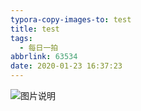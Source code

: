 ```yaml
---
typora-copy-images-to: test
title: test
tags:
  - 每日一拍
abbrlink: 63534
date: 2020-01-23 16:37:23
---
```


![图片说明](/Users/shenfangyu/Yumikosfyblog/source/_posts/1.png)









